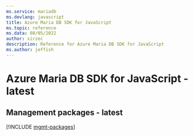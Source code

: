 ```yaml
---
ms.service: mariadb
ms.devlang: javascript
title: Azure Maria DB SDK for JavaScript
ms.topic: reference
ms.data: 08/05/2022
author: xirzec
description: Reference for Azure Maria DB SDK for JavaScript
ms.author: jeffish
---
```

# Azure Maria DB SDK for JavaScript - latest

## Management packages - latest
[!INCLUDE [mgmt-packages](maria-db-mgmt-index.md)]